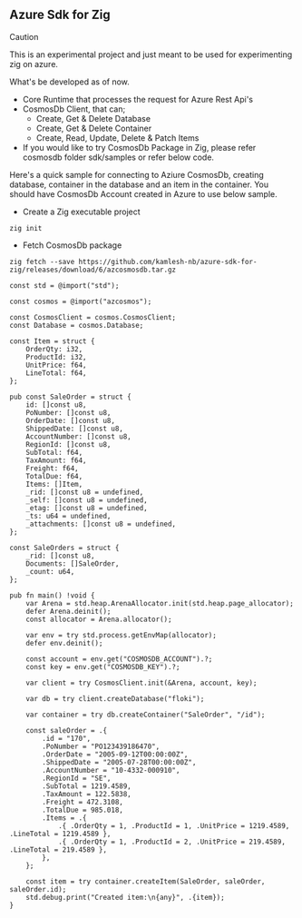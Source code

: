 ## Azure Sdk for Zig

> [!CAUTION]
> This is an experimental project and just meant to be used for experimenting zig on azure. 

What's be developed as of now.
- Core Runtime that processes the request for Azure Rest Api's
- CosmosDb Client, that can;
    - Create, Get & Delete Database
    - Create, Get & Delete Container
    - Create, Read, Update, Delete & Patch Items
- If you would like to try CosmosDb Package in Zig, please refer cosmosdb folder sdk/samples or refer below code.


Here's a quick sample for connecting to Aziure CosmosDb, creating database, container in the database and an item in the container. You should have CosmosDb Account created in Azure to use below sample.

- Create a Zig executable project 

```zig init```
- Fetch CosmosDb package

```
zig fetch --save https://github.com/kamlesh-nb/azure-sdk-for-zig/releases/download/6/azcosmosdb.tar.gz
```

```zig
const std = @import("std");

const cosmos = @import("azcosmos");

const CosmosClient = cosmos.CosmosClient;
const Database = cosmos.Database;

const Item = struct {
    OrderQty: i32,
    ProductId: i32,
    UnitPrice: f64,
    LineTotal: f64,
};

pub const SaleOrder = struct {
    id: []const u8,
    PoNumber: []const u8,
    OrderDate: []const u8,
    ShippedDate: []const u8,
    AccountNumber: []const u8,
    RegionId: []const u8,
    SubTotal: f64,
    TaxAmount: f64,
    Freight: f64,
    TotalDue: f64,
    Items: []Item,
    _rid: []const u8 = undefined,
    _self: []const u8 = undefined,
    _etag: []const u8 = undefined,
    _ts: u64 = undefined,
    _attachments: []const u8 = undefined,
};

const SaleOrders = struct {
    _rid: []const u8,
    Documents: []SaleOrder,
    _count: u64,
};

pub fn main() !void {
    var Arena = std.heap.ArenaAllocator.init(std.heap.page_allocator);
    defer Arena.deinit();
    const allocator = Arena.allocator();

    var env = try std.process.getEnvMap(allocator);
    defer env.deinit();

    const account = env.get("COSMOSDB_ACCOUNT").?;
    const key = env.get("COSMOSDB_KEY").?;
    
    var client = try CosmosClient.init(&Arena, account, key);

    var db = try client.createDatabase("floki");

    var container = try db.createContainer("SaleOrder", "/id");

    const saleOrder = .{
        .id = "170",
        .PoNumber = "PO123439186470",
        .OrderDate = "2005-09-12T00:00:00Z",
        .ShippedDate = "2005-07-28T00:00:00Z",
        .AccountNumber = "10-4332-000910",
        .RegionId = "SE",
        .SubTotal = 1219.4589,
        .TaxAmount = 122.5838,
        .Freight = 472.3108,
        .TotalDue = 985.018,
        .Items = .{
            .{ .OrderQty = 1, .ProductId = 1, .UnitPrice = 1219.4589, .LineTotal = 1219.4589 },
            .{ .OrderQty = 1, .ProductId = 2, .UnitPrice = 219.4589, .LineTotal = 219.4589 },
        },
    };

    const item = try container.createItem(SaleOrder, saleOrder, saleOrder.id);
    std.debug.print("Created item:\n{any}", .{item});
}

```


